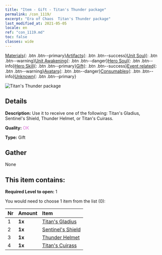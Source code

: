 ```yaml
---
title: "Item - Gift - Titan's Thunder package"
permalink: /con_1119/
excerpt: "Era of Chaos  Titan's Thunder package"
last_modified_at: 2021-05-05
locale: en
ref: "con_1119.md"
toc: false
classes: wide
---
```

 [Materials](/Items/){: .btn .btn--primary}[Artifacts](/Items/Artifacts/){: .btn .btn--success}[Unit Soul](/Items/UnitSoul/){: .btn .btn--warning}[Unit Awakening](/Items/UnitAwakening/){: .btn .btn--danger}[Hero Soul](/Items/HeroSoul/){: .btn .btn--info}[Hero Skill](/Items/HeroSkill/){: .btn .btn--primary}[Gift](/Items/Gift/){: .btn .btn--success}[Event related](/Items/Events/){: .btn .btn--warning}[Avatars](/Items/Avatars/){: .btn .btn--danger}[Consumables](/Items/Consumables/){: .btn .btn--info}[Unknown](/Items/Unknown/){: .btn .btn--primary}

 ![Titan's Thunder package](/images/t/i_907003.png)

## Details
 **Description:** Use it to receive one of the following: Titan's Gladius, Sentinel's Shield, Thunder Helmet, or Titan's Cuirass.

 **Quality:** <span style="color: #DA70D6">OK</span>

 **Type:** Gift

## Gather

  None

## This item contains:

 **Required Level to open:** 1

 You would need to choose 1 item from the list (0):

  | Nr | Amount |     Item    |
  |:---|:-------|:------------|
  | 1 |  **1x** | [Titan's Gladius](/Items/art_156/) |  | 
  | 2 |  **1x** | [Sentinel's Shield](/Items/art_157/) |  | 
  | 3 |  **1x** | [Thunder Helmet](/Items/art_158/) |  | 
  | 4 |  **1x** | [Titan's Cuirass](/Items/art_159/) |  | 
